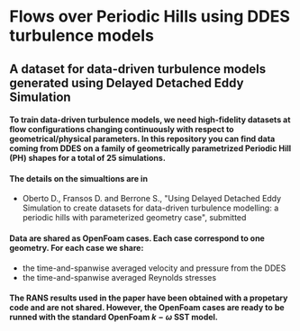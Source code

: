 <script
  src="https://cdn.mathjax.org/mathjax/latest/MathJax.js?config=TeX-AMS-MML_HTMLorMML"
  type="text/javascript">
</script>

# Flows over Periodic Hills using DDES turbulence models
## A dataset for data-driven turbulence models generated using Delayed Detached Eddy Simulation

#### To train data-driven turbulence models, we need high-fidelity datasets at flow configurations changing continuously with respect to geometrical/physical parameters. In this repository you can find data coming from DDES on a family of geometrically parametrized Periodic Hill (PH) shapes for a total of 25 simulations.

#### The details on the simualtions are in
* Oberto D., Fransos D. and Berrone S., "Using Delayed Detached Eddy Simulation to create datasets for data-driven turbulence modelling: a periodic hills with parameterized geometry case", submitted

#### Data are shared as OpenFoam cases. Each case correspond to one geometry. For each case we share:
* the time-and-spanwise averaged velocity and pressure from the DDES
* the time-and-spanwise averaged Reynolds stresses

#### The RANS results used in the paper have been obtained with a propetary code and are not shared. However, the OpenFoam cases are ready to be runned with the standard OpenFoam $k-\omega$ SST model.

